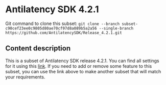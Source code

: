 # Antilatency SDK 4.2.1

Git command to clone this subset: `git clone --branch subset-c90cef23ee0c9805d80ae70cf97d8a089b5a2a56 --single-branch https://github.com/AntilatencySDK/Release_4.2.1.git`

## Content description

This is a subset of Antilatency SDK release 4.2.1. You can find all settings for it using this [link](https://developers.antilatency.com/Sdk/Configurator_en.html#{"Language":"CPlusPlus","Libraries":{"AltEnvironmentAdditionalMarkers":true,"AltEnvironmentArbitrary2D":true,"AltEnvironmentHorizontalGrid":true,"AltEnvironmentPillars":true,"AltEnvironmentSelector":true,"AltTracking":true,"Bracer":true,"DeviceNetwork":true,"HardwareExtensionInterface":true,"IllumetryDisplay":false,"RadioMetrics":true,"StereoGlasses":false,"StorageClient":true,"TrackingAlignment":true},"OS":{"Android":{"aar":true},"Linux":{"aarch64-linux-gnu":true,"arm-linux-gnueabihf":true,"x86_64":true},"WindowsDesktop":{"x64":true,"x86":true},"WindowsUWP":{"arm64-v8a":true,"armeabi-v7a":true,"x64":true}},"Release":"4.2.1","Target":"Native","TargetSettings":{"Exceptions":true,"MathTypes":"Default"}}). If you need to add or remove some feature to this subset, you can use the link above to make another subset that will match your requirements.
